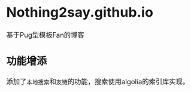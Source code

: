 <font size=4>

# Nothing2say.github.io
基于Pug型模板Fan的博客

## 功能增添
添加了`本地搜索`和`友链`的功能，搜索使用algolia的索引库实现。

</font>